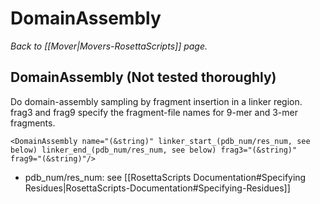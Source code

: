 # DomainAssembly
*Back to [[Mover|Movers-RosettaScripts]] page.*
## DomainAssembly (Not tested thoroughly)

Do domain-assembly sampling by fragment insertion in a linker region. frag3 and frag9 specify the fragment-file names for 9-mer and 3-mer fragments.

```
<DomainAssembly name="(&string)" linker_start_(pdb_num/res_num, see below) linker_end_(pdb_num/res_num, see below) frag3="(&string)" frag9="(&string)"/>
```

-   pdb\_num/res\_num: see [[RosettaScripts Documentation#Specifying Residues|RosettaScripts-Documentation#Specifying-Residues]]


